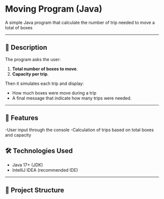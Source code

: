 # Moving Program (Java)

A simple Java program that calculate the number of trip needed to move a total of boxes

---

## 📖 Description

The program asks the user:
1. **Total number of boxes to move**.
2. **Capacity per trip**.

Then it simulates each trip and display:
- How much boxes were move during a trip
- A final message that indicate how many trips were needed.

---

## 🚀 Features

-User input through the console
-Calculation of trips based on total boxes and capacity

## 🛠️ Technologies Used
- Java 17+ (JDK)
- IntelliJ IDEA (recommended IDE)

---

## 📂 Project Structure
